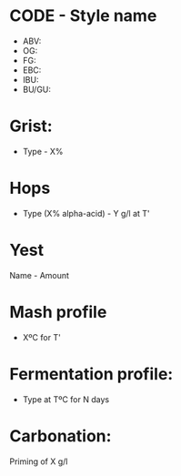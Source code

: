 # CODE - Style name

- ABV:
- OG:
- FG:
- EBC:
- IBU:
- BU/GU:

# Grist:

- Type - X%

# Hops

- Type (X% alpha-acid) - Y g/l at T'

# Yest

Name - Amount

# Mash profile

- XºC for T'

# Fermentation profile:

- Type at TºC for N days

# Carbonation:

Priming of X g/l
